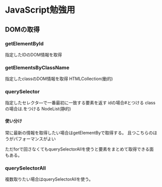 # JavaScript勉強用

## DOMの取得

### getElementById
指定したIDのDOM情報を取得

### getElementsByClassName
指定したclassのDOM情報を取得
HTMLCollection(動的)

### querySelector
指定したセレクタ―で一番最初に一致する要素を返す
idの場合#とつける
classの場合は.をつける
NodeList(静的)
<br>

#### 使い分け
常に最新の情報を取得したい場合はgetElementByで取得する。
且つこちらのほうがパフォーマンスがよい

ただforで回さなくてもquerySelectorAllを使うと要素をまとめて取得できる面もある。


### querySelectorAll
複数取りたい場合はquerySelectorAllを使う。





